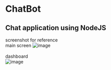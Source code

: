 # ChatBot
Chat application using NodeJS
--------------------------------
screenshot for reference
<br>
main screen
![image](https://user-images.githubusercontent.com/8949373/145922642-c720eb41-c93d-480d-8ba5-e39a87bca10c.png)
<br><br>
dashboard
<br>
![image](https://user-images.githubusercontent.com/8949373/145922786-f6ed8285-1fc5-4512-83c4-c5bfed9540f8.png)

